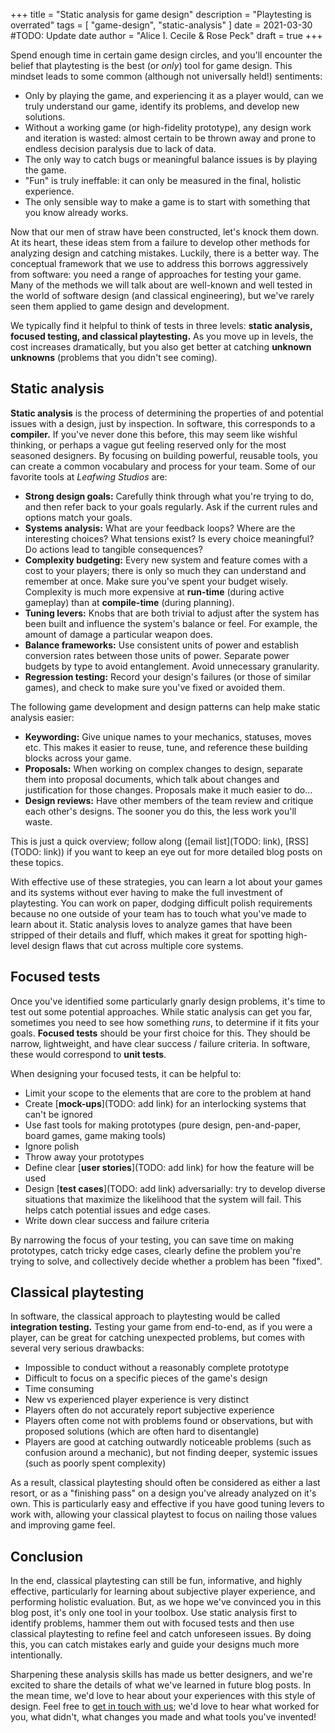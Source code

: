 +++
title = "Static analysis for game design"
description = "Playtesting is overrated"
tags = [
	"game-design",
	"static-analysis"
]
date = 2021-03-30 #TODO: Update date
author = "Alice I. Cecile & Rose Peck"
draft = true
+++

Spend enough time in certain game design circles, and you'll encounter the belief that playtesting is the best (or *only*) tool for game design.
This mindset leads to some common (although not universally held!) sentiments:

* Only by playing the game, and experiencing it as a player would, can we truly understand our game, identify its problems, and develop new solutions.
* Without a working game (or high-fidelity prototype), any design work and iteration is wasted: almost certain to be thrown away and prone to endless decision paralysis due to lack of data.
* The only way to catch bugs or meaningful balance issues is by playing the game.
* "Fun" is truly ineffable: it can only be measured in the final, holistic experience.
* The only sensible way to make a game is to start with something that you know already works.

Now that our men of straw have been constructed, let's knock them down.
At its heart, these ideas stem from a failure to develop other methods for analyzing design and catching mistakes.
Luckily, there is a better way.
The conceptual framework that we use to address this borrows aggressively from software: you need a range of approaches for testing your game.
Many of the methods we will talk about are well-known and well tested in the world of software design (and classical engineering), but we've rarely seen them applied to game design and development.

We typically find it helpful to think of tests in three levels: **static analysis, focused testing, and classical playtesting.**
As you move up in levels, the cost increases dramatically, but you also get better at catching **unknown unknowns** (problems that you didn't see coming).

## Static analysis

**Static analysis** is the process of determining the properties of and potential issues with a design, just by inspection.
In software, this corresponds to a **compiler.**
If you've never done this before, this may seem like wishful thinking, or perhaps a vague gut feeling reserved only for the most seasoned designers.
By focusing on building powerful, reusable tools, you can create a common vocabulary and process for your team.
Some of our favorite tools at *Leafwing Studios* are:

* **Strong design goals:** Carefully think through what you're trying to do, and then refer back to your goals regularly. Ask if the current rules and options match your goals.
* **Systems analysis:** What are your feedback loops? Where are the interesting choices? What tensions exist? Is every choice meaningful? Do actions lead to tangible consequences?
* **Complexity budgeting:** Every new system and feature comes with a cost to your players; there is only so much they can understand and remember at once. Make sure you've spent your budget wisely. Complexity is much more expensive at **run-time** (during active gameplay) than at **compile-time** (during planning).
* **Tuning levers:** Knobs that are both trivial to adjust after the system has been built and influence the system's balance or feel. For example, the amount of damage a particular weapon does.
* **Balance frameworks:** Use consistent units of power and establish conversion rates between those units of power. Separate power budgets by type to avoid entanglement. Avoid unnecessary granularity.
* **Regression testing:** Record your design's failures (or those of similar games), and check to make sure you've fixed or avoided them.

The following game development and design patterns can help make static analysis easier:

* **Keywording:** Give unique names to your mechanics, statuses, moves etc. This makes it easier to reuse, tune, and reference these building blocks across your game.
* **Proposals:** When working on complex changes to design, separate them into proposal documents, which talk about changes and justification for those changes.  Proposals make it much easier to do...
* **Design reviews:** Have other members of the team review and critique each other's designs. The sooner you do this, the less work you'll waste.

This is just a quick overview; follow along ([email list](TODO: link), [RSS](TODO: link)) if you want to keep an eye out for more detailed blog posts on these topics.

With effective use of these strategies, you can learn a lot about your games and its systems without ever having to make the full investment of playtesting.
You can work on paper, dodging difficult polish requirements because no one outside of your team has to touch what you've made to learn about it.
Static analysis loves to analyze games that have been stripped of their details and fluff, which makes it great for spotting high-level design flaws that cut across multiple core systems.

## Focused tests

Once you've identified some particularly gnarly design problems, it's time to test out some potential approaches.
While static analysis can get you far, sometimes you need to see how something *runs*, to determine if it fits your goals.
**Focused tests** should be your first choice for this.
They should be narrow, lightweight, and have clear success / failure criteria.
In software, these would correspond to **unit tests**.

When designing your focused tests, it can be helpful to:

* Limit your scope to the elements that are core to the problem at hand
* Create [**mock-ups**](TODO: add link) for an interlocking systems that can't be ignored
* Use fast tools for making prototypes (pure design, pen-and-paper, board games, game making tools)
* Ignore polish
* Throw away your prototypes
* Define clear [**user stories**](TODO: add link) for how the feature will be used
* Design [**test cases**](TODO: add link) adversarially: try to develop diverse situations that maximize the likelihood that the system will fail. This helps catch potential issues and edge cases.
* Write down clear success and failure criteria

By narrowing the focus of your testing, you can save time on making prototypes, catch tricky edge cases, clearly define the problem you're trying to solve, and collectively decide whether a problem has been "fixed".

## Classical playtesting

In software, the classical approach to playtesting would be called **integration testing.**
Testing your game from end-to-end, as if you were a player, can be great for catching unexpected problems, but comes with several very serious drawbacks:

* Impossible to conduct without a reasonably complete prototype
* Difficult to focus on a specific pieces of the game's design
* Time consuming
* New vs experienced player experience is very distinct
* Players often do not accurately report subjective experience
* Players often come not with problems found or observations, but with proposed solutions (which are often hard to disentangle)
* Players are good at catching outwardly noticeable problems (such as confusion around a mechanic), but not finding deeper, systemic issues (such as poorly spent complexity)

As a result, classical playtesting should often be considered as either a last resort, or as a "finishing pass" on a design you've already analyzed on it's own.
This is particularly easy and effective if you have good tuning levers to work with, allowing your classical playtest to focus on nailing those values and improving game feel.

## Conclusion

In the end, classical playtesting can still be fun, informative, and highly effective, particularly for learning about subjective player experience, and performing holistic evaluation.
But, as we hope we've convinced you in this blog post, it's only one tool in your toolbox.
Use static analysis first to identify problems, hammer them out with focused tests and then use classical playtesting to refine feel and catch unforeseen issues.
By doing this, you can catch mistakes early and guide your designs much more intentionally.

Sharpening these analysis skills has made us better designers, and we're excited to share the details of what we've learned in future blog posts.
In the mean time, we'd love to hear about your experiences with this style of design.
Feel free to [get in touch with us](../about.md); we'd love to hear what worked for you, what didn't, what changes you made and what tools you've invented!
